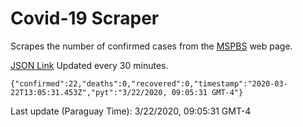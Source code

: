 # Covid-19 Scraper

Scrapes the number of confirmed cases from the [MSPBS](https://www.mspbs.gov.py/covid-19.php) web page.

[JSON Link](https://jmayalag.github.io/covid19-scrape/cases.json)
Updated every 30 minutes.
```
{"confirmed":22,"deaths":0,"recovered":0,"timestamp":"2020-03-22T13:05:31.453Z","pyt":"3/22/2020, 09:05:31 GMT-4"}
```
Last update (Paraguay Time): 3/22/2020, 09:05:31 GMT-4